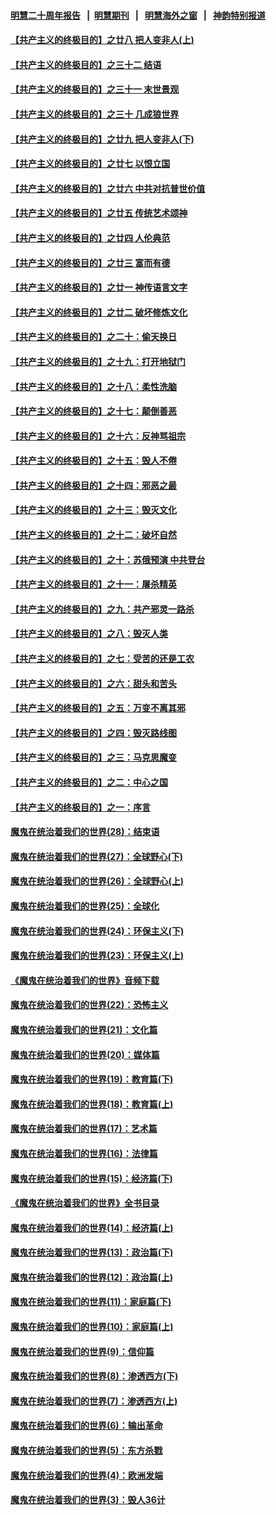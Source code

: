 #### [明慧二十周年报告](https://github.com/gfw-breaker/mh-reports/blob/master/README.md?t=07190204) &nbsp;&nbsp;|&nbsp;&nbsp;[明慧期刊](https://github.com/gfw-breaker/mh-qikan) &nbsp;&nbsp;|&nbsp;&nbsp; [明慧海外之窗](https://github.com/gfw-breaker/mh-news/blob/master/README.md?t=07190204) &nbsp;&nbsp;|&nbsp;&nbsp; [神韵特别报道](https://github.com/gfw-breaker/mh-news/blob/master/shenyun.md?t=07190204) 

#### [【共产主义的终极目的】之廿八 把人变非人(上)](../pages/nsc422/n11340492.md?t=07190204) 

#### [【共产主义的终极目的】之三十二 结语](../pages/nsc422/n11360535.md?t=07190204) 

#### [【共产主义的终极目的】之三十一 末世景观](../pages/nsc422/n11351129.md?t=07190204) 

#### [【共产主义的终极目的】之三十 几成狼世界](../pages/nsc422/n11348280.md?t=07190204) 

#### [【共产主义的终极目的】之廿九 把人变非人(下)](../pages/nsc422/n11344140.md?t=07190204) 

#### [【共产主义的终极目的】之廿七 以恨立国](../pages/nsc422/n11336944.md?t=07190204) 

#### [【共产主义的终极目的】之廿六 中共对抗普世价值](../pages/nsc422/n11324785.md?t=07190204) 

#### [【共产主义的终极目的】之廿五 传统艺术颂神](../pages/nsc422/n11296396.md?t=07190204) 

#### [【共产主义的终极目的】之廿四 人伦典范](../pages/nsc422/n11296397.md?t=07190204) 

#### [【共产主义的终极目的】之廿三 富而有德](../pages/nsc422/n11283598.md?t=07190204) 

#### [【共产主义的终极目的】之廿一 神传语言文字](../pages/nsc422/n11263265.md?t=07190204) 

#### [【共产主义的终极目的】之廿二 破坏修炼文化](../pages/nsc422/n11245728.md?t=07190204) 

#### [【共产主义的终极目的】之二十：偷天换日](../pages/nsc422/n11238846.md?t=07190204) 

#### [【共产主义的终极目的】之十九：打开地狱门](../pages/nsc422/n11206376.md?t=07190204) 

#### [【共产主义的终极目的】之十八：柔性洗脑](../pages/nsc422/n11199994.md?t=07190204) 

#### [【共产主义的终极目的】之十七：颠倒善恶](../pages/nsc422/n11179782.md?t=07190204) 

#### [【共产主义的终极目的】之十六：反神骂祖宗](../pages/nsc422/n11166798.md?t=07190204) 

#### [【共产主义的终极目的】之十五：毁人不倦](../pages/nsc422/n11166792.md?t=07190204) 

#### [【共产主义的终极目的】之十四：邪恶之最](../pages/nsc422/n11150249.md?t=07190204) 

#### [【共产主义的终极目的】之十三：毁灭文化](../pages/nsc422/n11135227.md?t=07190204) 

#### [【共产主义的终极目的】之十二：破坏自然](../pages/nsc422/n11135214.md?t=07190204) 

#### [【共产主义的终极目的】之十：苏俄预演 中共登台](../pages/nsc422/n11118424.md?t=07190204) 

#### [【共产主义的终极目的】之十一：屠杀精英](../pages/nsc422/n11118442.md?t=07190204) 

#### [【共产主义的终极目的】之九：共产邪灵一路杀](../pages/nsc422/n11114139.md?t=07190204) 

#### [【共产主义的终极目的】之八：毁灭人类](../pages/nsc422/n11108503.md?t=07190204) 

#### [【共产主义的终极目的】之七：受苦的还是工农](../pages/nsc422/n11101809.md?t=07190204) 

#### [【共产主义的终极目的】之六：甜头和苦头](../pages/nsc422/n11096971.md?t=07190204) 

#### [【共产主义的终极目的】之五：万变不离其邪](../pages/nsc422/n11091285.md?t=07190204) 

#### [【共产主义的终极目的】之四：毁灭路线图](../pages/nsc422/n11086284.md?t=07190204) 

#### [【共产主义的终极目的】之三：马克思魔变](../pages/nsc422/n11061941.md?t=07190204) 

#### [【共产主义的终极目的】之二：中心之国](../pages/nsc422/n11047728.md?t=07190204) 

#### [【共产主义的终极目的】之一：序言](../pages/nsc422/n11086077.md?t=07190204) 

#### [魔鬼在统治着我们的世界(28)：结束语](../pages/nsc422/n10936246.md?t=07190204) 

#### [魔鬼在统治着我们的世界(27)：全球野心(下)](../pages/nsc422/n10928319.md?t=07190204) 

#### [魔鬼在统治着我们的世界(26)：全球野心(上)](../pages/nsc422/n10900318.md?t=07190204) 

#### [魔鬼在统治着我们的世界(25)：全球化](../pages/nsc422/n10788205.md?t=07190204) 

#### [魔鬼在统治着我们的世界(24)：环保主义(下)](../pages/nsc422/n10695307.md?t=07190204) 

#### [魔鬼在统治着我们的世界(23)：环保主义(上)](../pages/nsc422/n10688613.md?t=07190204) 

#### [《魔鬼在统治着我们的世界》音频下载](../pages/nsc422/n10635553.md?t=07190204) 

#### [魔鬼在统治着我们的世界(22)：恐怖主义](../pages/nsc422/n10614727.md?t=07190204) 

#### [魔鬼在统治着我们的世界(21)：文化篇](../pages/nsc422/n10597706.md?t=07190204) 

#### [魔鬼在统治着我们的世界(20)：媒体篇](../pages/nsc422/n10586579.md?t=07190204) 

#### [魔鬼在统治着我们的世界(19)：教育篇(下)](../pages/nsc422/n10564808.md?t=07190204) 

#### [魔鬼在统治着我们的世界(18)：教育篇(上)](../pages/nsc422/n10526970.md?t=07190204) 

#### [魔鬼在统治着我们的世界(17)：艺术篇](../pages/nsc422/n10499093.md?t=07190204) 

#### [魔鬼在统治着我们的世界(16)：法律篇](../pages/nsc422/n10485969.md?t=07190204) 

#### [魔鬼在统治着我们的世界(15)：经济篇(下)](../pages/nsc422/n10469975.md?t=07190204) 

#### [《魔鬼在统治着我们的世界》全书目录](../pages/nsc422/n10464261.md?t=07190204) 

#### [魔鬼在统治着我们的世界(14)：经济篇(上)](../pages/nsc422/n10457370.md?t=07190204) 

#### [魔鬼在统治着我们的世界(13)：政治篇(下)](../pages/nsc422/n10448270.md?t=07190204) 

#### [魔鬼在统治着我们的世界(12)：政治篇(上)](../pages/nsc422/n10444576.md?t=07190204) 

#### [魔鬼在统治着我们的世界(11)：家庭篇(下)](../pages/nsc422/n10440961.md?t=07190204) 

#### [魔鬼在统治着我们的世界(10)：家庭篇(上)](../pages/nsc422/n10435448.md?t=07190204) 

#### [魔鬼在统治着我们的世界(9)：信仰篇](../pages/nsc422/n10432159.md?t=07190204) 

#### [魔鬼在统治着我们的世界(8)：渗透西方(下)](../pages/nsc422/n10429603.md?t=07190204) 

#### [魔鬼在统治着我们的世界(7)：渗透西方(上)](../pages/nsc422/n10426013.md?t=07190204) 

#### [魔鬼在统治着我们的世界(6)：输出革命](../pages/nsc422/n10421536.md?t=07190204) 

#### [魔鬼在统治着我们的世界(5)：东方杀戮](../pages/nsc422/n10417707.md?t=07190204) 

#### [魔鬼在统治着我们的世界(4)：欧洲发端](../pages/nsc422/n10414890.md?t=07190204) 

#### [魔鬼在统治着我们的世界(3)：毁人36计](../pages/nsc422/n10411583.md?t=07190204) 

